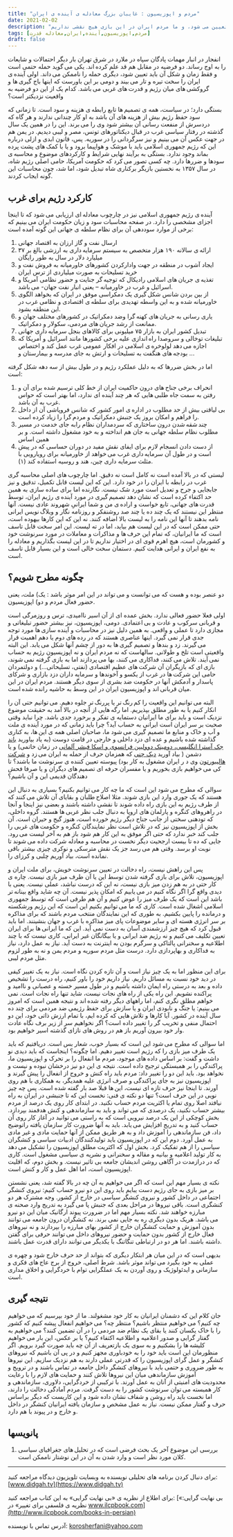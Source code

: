 ```yaml
---
title: "مردم و اپوزیسیون : غایبان بزرگ معادله ی آینده ی ایران"
date: 2021-02-02
description: "ما ایرانیان در شرایط بحران سیاسی زندگی می کنیم. آیندهٔ کشورمان توسط بازیگران داخلی و خارجی تعیین می شود، و ما مردم ایران در این بازی هیچ نقشی نداریم"
tags: [مردم,اپوزیسیون,آینده,ایران,معادله قدرت]
draft: false
---
```

انفجار در انبار مهمات پادگان سپاه در ملارد در شرق تهران بار دیگر احتمالات و شایعات را به اوج رساند. دو فرضیه در مقابل هم قد علم کرده اند. یکی می گوید حمله حتمی است و فقط زمان و شکل آن باید تعیین شود، دیگری حمله را ناممکن می داند. اولی آینده ی ایران را سخت تیره و تار می بیند و دومی بر این باورست که اینها باج گیری ها و گروکشی های میان رژیم و قدرت های غربی می باشد. کدام یک از این دو فرضیه به واقعیت نزدیکتر است؟

بستگی دارد؛ در سیاست، همه ی تصمیم ها تابع رابطه ی هزینه و سود است. تا زمانی که سود حفظ رژیم بیش از هزینه های آن باشد به او کار چندانی ندارند و هر گاه که دردسرش از منفعت رسانی آن بیشتر شود وی را می برند. این را در همین یک سال گذشته در رفتار سیاسی غرب در قبال دیکتاتورهای تونس، مصر و لیبی دیدیم. در یمن هم در جهت عکس آن می بینیم و نیز سرگردانی را در سوریه. پس، قانون ابدی و ازلی درباره این که رژیم جمهوری اسلامی باید با موشک و هواپیما برود و یا با کمک های پشت پرده بماند وجود ندارد. بستگی به برآیند نهایی شرایط و کارکردهای موضوع و محاسبه ی سودها و ضررها دارد. چه کسی تصور می کرد که حکومت آمریکا، حامی اصلی رژیم شاه، در سال ۱۳۵۷ به نخستین بازیگر برکناری شاه تبدیل شود، اما شد، چون محاسبات این گونه ایجاب کردند.

## کارکرد رژیم برای غرب

آینده ی رژیم جمهوری اسلامی نیز در چارچوب معادله ای ارزیابی می شود که تا اینجا اجزای مشخصی را دارد. در صفحه محاسبات سود و زیان حکومت ایران می بینیم که برخی از موارد سوددهی آن برای نظام سلطه ی جهانی این گونه آمده است:

1. ارسال نفت و گاز ارزان به اقتصاد جهانی
2. ارائه ی سالانه ۱۹۰ هزار متخصص به سیستم سرمایه داری به ارزشی بالغ بر ۳۷ میلیارد دلار در سال به طور رایگان
3. ایجاد آشوب در منطقه در جهت وادارکردن کشورهای خاورمیانه به فروش نفت و خرید تسلیحات به صورت میلیاردی از ترس ایران
4. تغذیه ی جریان های اسلامی رادیکال که توجیه گر جنایت و حضور نظامی آمریکا و اسرائیل و غرب در خاورمیانه – یعنی انبار نفت جهان- می باشد.
5. از بین بردن شانس شکل گیری یک دمکراسی موفق در ایران که بخواهد الگوی خاورمیانه شده و به این واسطه تهدیدی برای سلطه ی اقتصادی و نظامی غرب در این منطقه بشود.
6. یاری رسانی به جریان های کهنه گرا وضد دمکراتیک در کشورهای مختلف جهان و ممانعت از رشد جریان های مردمی، سکولار و دمکراتیک.
7. تبدیل کشور ایران به بازار ۷۵ میلیونی برای کالاهای بنجل سرمایه داری جهانی
8. تبلیغات توخالی و سروصدا راه اندازی علیه برخی کشورها مانند اسرائیل و آمریکا که اجازه می دهد لولوخره ی اسلامی در افکار عمومی غرب عمل کند و اختصاص بودجه های هنگفت به تسلیحات و ارتش به جای مدرسه و بیمارستان و ...

اما در بخش ضررها که به دلیل عملکرد رژیم و در طول بیش از سه دهه شکل گرفته است: 

1. انحراف برخی جناح های درون حاکمیت ایران از خط کلی ترسیم شده برای آن و رفتن به سمت جاه طلبی هایی که هر چند آینده ای ندارد، اما بهتر است که حواس غرب به آن باشد.
2. بی لیاقتی بیش از حد مطلوب در اداره ی امور کشور که شانس فروپاشی آن از داخل را فراهم و امکان بروز یک جنبش دمکراتیک و مردم گرا را زیاد کرده است.
3. چند شقه شدن درون ساختاری که سردمداران نظام رابه جای خدمت در مسیر مطلوب نظام سلطه جهانی به جان هم انداخته و به خود مشغول داشته است. و بر همین اساس
4. از دست دادن انسجام لازم برای ایفای نقش مفید در دوران حساسی که در پیش است و در طول آن سرمایه داری غرب می خواهد از خاورمیانه برای رویارویی با مثلث سرمایه داری چین، هند و روسیه استفاده کند (۱).

لیستی که در بالا آمده است نه کامل است نه دقیق. اما چارچوب های اصلی محاسبه گری غرب در رابطه با ایران را در خود دارد. این که این لیست قابل تکمیل، تدقیق و نیز جابجایی و جرح و تعدیل است مورد شک نیست. نگارنده اما برای ساده سازی به همین حد اکتفاء کرده است که نشان دهد تصمیم گیری در مورد آینده ی رژیم ایران، توسط قدرت های جهانی، تابع خواست و اراده ی من و شما ایرانیِ شهروند عادی نیست. آنها منتظر این نیستند که یک چند ده یا چند صد روشنفکر و روزنامه نگار و وبلاگ نویس ایرانی نامه بدهند تا آنها این نامه را به لیست بالا اضافه کنند. نه این که این کارها بیهوده است، حتی ممکن است که در این لیست هم بیاید، اما در ته لیست. این امر سخت قابل تاسف است که ما ایرانیان، که تمام این حرف ها و مذاکرات و معاملات در مورد سرنوشت خود و کشورمان است، هیچ اهرم قوی ای در اختیار نداریم تا در این لیست بگذاریم و معادله را به نفع ایران و ایرانی هدایت کنیم. دستمان سخت خالی است و این بسیار قابل تاسف است.

## چگونه مطرح شویم؟

دو عنصر بوده و هست که می توانست و می تواند در این امر موثر باشد : یک) ملت، یعنی حضور فعال مردم و دو) اپوزیسیون.

اولی فعلا حضور فعالی ندارد. بخش عمده ای از آن اسیر ناامیدی، ترس و روزمرگی است و قربانی سرکوب و عادت و بی اعتمادی. دومی، اپوزیسیون، نیز بیشتر حضور تبلیغاتی و مجازی دارد تا عملی و واقعی. به همین دلیل نیز در محاسبات و آینده سازی ها مورد توجه جدی قرار نمی گیرد.  اینها عناصری هستند که در رده های دوم یا دهم اهمیت قرار می گیرند. زد و بندها و تصمیم گیری ها به دور از چشم آنها شکل می یابد. این البته واقعیتی است تلخ و طولانی. سالهاست که نه مردم ایران و نه اپوزیسیون رژیم به حساب نمی آیند. تلاش می کنند، فداکاری می کنند، بها می پردازند اما به بازی گرفته نمی شوند، بازی ای که بازیگران آن شرکت های عظیم اقتصادی (نفتی، تسلیحاتی...) و دولتمردان حامی این شرکت ها در غرب از یکسو و آخوندها و سرمایه داران دزد بازاری و شرکای پاسدار و آدمکش آنها در حکومت ضد بشری از سوی دیگر هستند. مردم ایران در این میان قربانی اند و اپوزیسیون ایران در این وسط به حاشیه رانده شده است.

البته می توانیم این واقعیت را کم رنگ تر یا پررنگ تر جلوه دهیم. می توانیم حتی آن را انکار کنیم یا به طور مطلق بپذیریم. اما رگه هایی از آنچه در بالا آمد به حقیقت موضوع نزدیک است و باید برای ما ایرانیان دستمایه ی تفکر و برخورد جدی باشد. چرا نباید وقتی صحبت بر سر ایران است ایرانی به حساب آید؟ چرا باید زمانی که در مورد آینده ی ملت و آب و خاک و منابع ما تصمیم گیری می شود ما، صاحبان اصلی همه ی این ها، به کناری گذاشته شده باشیم و عده ای دزد داخلی و خارجی در قامت دوست (به یاد بیاورید [باند جک آسترا انگلیسی، دومینک دوولیپن فرانسوی و اسکا فیشر آلمانی](https://www.mashreghnews.ir/news/275898/%D8%AC%DA%A9-%D8%A7%D8%B3%D8%AA%D8%B1%D8%A7-%DA%A9%DB%8C%D8%B3%D8%AA-%DA%86%D9%87-%DA%A9%D8%B3%D8%A7%D9%86%DB%8C-%D8%A7%D9%88-%D8%B1%D8%A7-%D8%AF%D8%B1-%D8%B3%D9%81%D8%B1-%D8%A8%D9%87-%D8%AA%D9%87%D8%B1%D8%A7%D9%86-%D9%87%D9%85%D8%B1%D8%A7%D9%87%DB%8C-%D9%85%DB%8C-%DA%A9%D9%86%D9%86%D8%AF) در زمان خاتمی) و یا دشمن ( بیاد آورید [دیک چنی](https://fa.wikipedia.org/wiki/%D8%AF%DB%8C%DA%A9_%DA%86%DB%8C%D9%86%DB%8C) که همزمان حرف از حمله به ایران می زد و [شرکت هالیبورتون](https://fa.wikipedia.org/wiki/%D9%87%D8%A7%D9%84%DB%8C%D8%A8%D8%B1%D8%AA%D9%88%D9%86) وی د ر ایران مشغول به کار بود) پیوسته تعیین کننده ی سرنوشت ما باشند؟ تا کی می خواهیم بازی بخوریم و یا مفسران حرفه ای تصمیم های دیگران و یا صرفا فحش دهندگان قدیمی این و آن باشیم؟

سوالی که مطرح می شود این است که ما چه کار می توانیم بکنیم؟ بسیاری به دنبال این هستند که یک جوری وارد این بازی شوند. مثلا اصلاح طلبان و بقایای آن تلاش می کنند که از طرف رژیم به این بازی راه داده شوند تا نقشی داشته باشند و بعضی نیز اینجا و آنجا در راهروهای کنگره و پارلمان های اروپا به دنبال جلب نظر غربی ها هستند. گروه داخلی، که تودهنی سختی از جانب جناح دیگر رژیم خورده است، هنوز گیج و حیران است. آن بخش از اپوزیسیون نیز که در تلاش است نظر نمایندگان کنگره و حکومت های غربی را جلب کند خبر ندارد که حتی اگر موفق به این کار هم شود باز هم به آخر لیست می رود. جایی که  ده تا بیست ارجحیت دیگر نخست در محاسبه و معادله شرکت داده می شوند تا نوبت او برسد. وقتی هم می رسد جز یک نقش مترسکی و نوکری چیزی بیشتر باقی نمانده است، بیاد آوریم چلبی و کرزای را.

پس این راهش نیست، راه دخالت در تعیین سرنوشت خویش، برای ملت ایران و اپوزیسیون، تلاش برای بازی گرفته شدن توسط این یا آن طرف میز بازی نیست. چاره ی کار حتی در به هم زدن میز بازی نیست، نه این که درست نباشد، عملی نیست. یعنی با دیدی واقع گرا اگر نگاه کنیم در می یابیم که امکان پذیر نیست. آن چه شاید واقع بینانه تر باشد این است که یک طرف میز را عوض کنیم و آن هم طرفی است که توسط جمهوری اسلامی اشغال شده است. کاری که ما می توانیم بکنیم این است که این رژیم ورشکسته و درمانده را پایین بکشیم. به طوری که این نمایندگان منتخب مردم باشند که برای مذاکره بر سر انرژی هسته ای و سایر موضوعات پای میز مذاکره با غرب و جهان بنشینند. اما باید قبول کرد که هیچ چیز ارزشمندی آسان به دست نمی آید. این که ما ایرانی ها برای ایران تعیین تکلیف می کنیم و نه رژیم ضد ایرانی و یا بیگانگان غیر ایرانی، کاری نیست که با چند اطلاعیه و سخنرانی پالتاکی و سرگرم بودن به اینترنت به دست آید. نیاز به عمل دارد، نیاز به فداکاری و بهاپردازی دارد. درست مثل مردم سوریه و مردم یمن و نه به طور لزوم مثل مردم لیبی.

برای این منظور اما به یک چیز نیاز است و آن تازه کردن نگاه است. نیاز به یک تغییر کیفی در دید خود نسبت به مسائل داریم. نیاز داریم خود را باور کنیم، راه درست را تشخیص داده و بعد به درستی راه ایمان داشته باشیم و در طول مسیر خسته و عصبانی و ناامید و پراکنده نشویم. این راه یکی از راه های نجات نیست، شاید تنها راه نجات است. نمی خواهم مطلق نگری کنم، اما راههای دیگر رفته شده اند و نتیجه همین است که امروز می بینیم: یا جنگ و نابودی ایران و یا سازش برای حفظ رژیمی ضد مردمی برای چند ده سال آینده در کشور. آیا کارها و تلاش هایی که کرده ایم، با تمام ارزش ذاتی خود، این دو احتمال منفی و تخریب گر را تغییر داده است؟ اگر نخواهیم سر از زیر برف نگاه عادت وار خود بیرون آوریم باز هم در روش های نازای گذشته اسیر خواهیم بود.

اما سوالی که مطرح می شود این است که بسیار خوب، شعار بس است. دریافتیم که باید یک طرف میز بازی را که رژیم است تغییر دهیم. اما چگونه؟ اینجاست که باید دیدی نو داشت و گفت: بر اساس داده های موجود، مردم ما انفعال را بر تحرک  و اپوزیسیون ما، پراکندگی را بر همبستگی ترجیح داده است. نتیجه ی این دو نیز درخشان نبوده و نیست و نخواهد بود. باید این دو را تغییر داد: مردم باید راه کنش و خروج از انفعال را پیش گیرند و اپوزیسیون نیز به جای پراکندگی و صرف انرژی علیه همدیگر، به همکاری با هم روی آورند. تا اینجا نیز حرف تازه ای نیست، این ها قبلا صد بار گفته شده است. پس چه چیز نویی در این حرف است؟ تنها دو نکته ی فنی: نخست این که تا جنبشی در ایران به راه نیافتد اصلا روی تمام یا اکثریت مردم حساب نکنید. در ابتدای کار روی یک درصد از مردم بیشتر حساب نکنید، یک درصدی که می تواند و باید به سازماندهی و کنش هدفمند بپردازد. بخش کوچکی از این یک درصد نیرویی است که به راستی می توانید در آغاز کار روی آن حساب کنید و به تدریج افزایش می یابد. باید به آنها ضرورت کار سازمان یافته راتوضیح داد، فن سازماندهی را آموزش داد و به هر طریق ممکن از آنها حمایت مادی و غیر مادی به عمل آورد. دوم این که در اپوزیسیون باید تولیدکنندگان ادبیات سیاسی و کنشگران سیاسی را از هم تفکیک کرد. بخش اول که اکثریت مطلق اپوزیسیون را تشکیل می دهد به کار تولید اعلامیه و بیانیه و مقاله و سخنرانی و نشریه ی سیاسی مشغول است. کاری که در درازمدت در آگاهی روشن اندیشان جامعه بی تاثیر نیست. و بخش دوم، که اقلیت اپوزیسیون است، اما اهل عمل و کار و کنش است.

 نکته ی بسیار مهم این است که اگر می خواهیم به آن چه در بالا گفته شد، یعنی نشستن بر میز بازی به جای رژیم دست یبایم باید روی این دو نیرو حساب کنیم: نیروی کنشگر اجتماعی در داخل کشور و نیروی کنشگر سیاسی در خارج از کشور. وجه مشترک هر دو کنشگری است. باقی نیروها در مراحل بعدی که جنبش پا می گیرد به تدریج وارد صحنه ی مبارزه خواهند شد. نکته بسیار مهم اما در ضرورت پیوند ارگانیک میان این دو نیرو می باشد. هریک بدون دیگری ره به جایی نمی برند. نه کنشگران درون جامعه می توانند بدون آموزش و حمایت کنشگران خارج از کشور بهای مبارزه را بپردازند و نه نیروهای فعال خارج از کشور بدون حمایت و حضور نیروهای داخل می توانند حرفی برای گفتن داشته باشند. اما هر دو در ارتباطی تنگاتنگ با یکدیگر می توانند دارای قدرت عمل باشند.

بدیهی است که در این میان هر ابتکار دیگری که بتواند از حد حرف خارج شود و چهره ی عملی به خود بگیرد  می تواند موثر باشد. شرط اصلی، خروج از برج عاج های فکری و سازمانی و ایدئولوژیک و روی آوردن به یک عملگرایی توام با خردگرایی و اخلاق مداری است.

## نتیجه گیری

جان کلام این که دشمنان ایرانیان به کار خود مشغولند. ما از خود بپرسیم که می خواهیم چه کنیم؟ می خواهیم منتظر باشیم؟ منتظر چه؟ می خواهیم انفعال پیشه کنیم که کشور را با خاک یکسان کنند یا بقای یک نظام ضد مردمی را در آن تضمین کنند؟ می خواهیم به گفتار گرایی و صدور اعلامیه و اطلاعیه اکتفاء کنیم؟ یا بر عکس، این بار می خواهیم کلیشه ها را بشکنیم و به سوی یک بازتعریف از  آن چه باید صورت گیرد برویم. اگر منظورمان این است باید خود را به خودباوری مجهز کنیم و در پی آن باشیم که نیروهای کنشگر و عمل گرای اپوزیسیون را که قدرتی عملی دارند به هم نزدیک سازیم. این نیروها به طور ضروری و حتمی باید با نیروهای کنشگر داخل جامعه در تماس باشند و در ترویج و آموزش سازماندهی میان این نیروها تلاش کنند و حمایت های لازم را با رعایت محدودیت های امنیتی از آنان به عمل آورند. با ترکیبی از خردگرایی، دلاوری، سازماندهی و کار همبسته می توان سرنوشت کشور را به دست گرفت. مردم آمادگی دخالت را دارند، اما نخست باید راه روشن و شفاف نشان داده شود و این کاریست که دیگر براساس حرف و گفتار ممکن نیست. نیاز به عمل مشخص و سازمان یافته ایرانیان کنشگر در داخل و خارج و در پیوند با هم دارد.

## پانویسها

1. بررسی این موضوع آخر یک بحث فرضی است که در تحلیل های جغرافیای سیاسی کلان مورد نظر است و وارد شدن به آن در این نوشتار ناممکن است.

---
برای دنبال کردن برنامه های تحلیلی نویسنده به وبسایت تلویزیون دیدگاه مراجعه کنید: [www.didgah.tv](https://www.didgah.tv)

برای اطلاع از نظریه ی «بی نهایت گرایی» به این کتاب مراجعه کنید: 
[«بی نهایت گرایی: نظریه ی فلسفی برای تغییر» در www.ilcpbook.com](http://www.ilcpbook.com/books-in-persian)

آدرس تماس با نویسنده: korosherfani@yahoo.com
